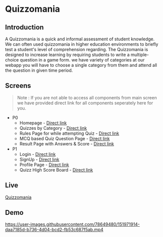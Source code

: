 # Quizzomania


## Introduction
A Quizzomania is a quick and informal assessment of student knowledge. We can often used quizzomania in higher education environments to briefly test a student's level of comprehension regarding.
The Quizzomania is designed to increase learning by requiring students to write a multiple-choice question in a game form. 
we have variety of categories at our webapp you will have to choose a single category from them and attend all the question in given time period.


## Screens

> Note : If you are not able to access all components from main screen we have provided direct link for all components seperately here for you.

- P0
   - Homepage - [Direct link](https://quizzomania.netlify.app/)
   - Quizzes by Category - [Direct link](https://quizzomania.netlify.app/components/category.html)
   - Rules Page for while attempting Quiz - [Direct link](https://quizzomania.netlify.app/components/rules.html)
   - MCQ based Quiz Question Page - [Direct link](https://quizzomania.netlify.app/components/questions.html)
   - Result Page with Answers & Score - [Direct link](https://quizzomania.netlify.app/components/result.html)
 - P1
   - Login - [Direct link](https://quizzomania.netlify.app/components/login.html)
   - SignUp - [Direct link](https://quizzomania.netlify.app/components/signup.html)
   - Profile Page - [Direct link](https://quizzomania.netlify.app/components/profile.html)
   - Quizz High Score Board - [Direct link](https://quizzomania.netlify.app/components/scoreboard.html)



## Live
[Quizzomania](https://quizzomania.netlify.app/)


## Demo
https://user-images.githubusercontent.com/78649480/151971914-daa7185d-b736-4d04-bcd2-fb53c687f5ab.mp4


